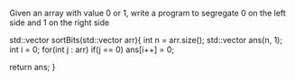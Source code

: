 Given an array with value 0 or 1, write a program to segregate 0 on the left side and 1 on the right side

std::vector sortBits(std::vector<int> arr){
  int n = arr.size();
  std::vector<int> ans(n, 1);
  int i = 0;
  for(int j : arr)
    if(j == 0)
      ans[i++] = 0;

  return ans;
}
